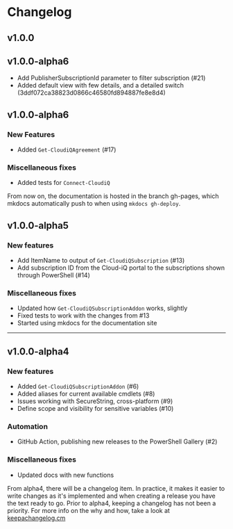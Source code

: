 # Changelog

## v1.0.0

## v1.0.0-alpha6

- Add PublisherSubscriptionId parameter to filter subscription (#21)
- Added default view with few details, and a detailed switch (3ddf072ca38823d0866c46580fd894887fe8e8d4)

## v1.0.0-alpha6

### New Features
- Added `Get-CloudiQAgreement` (#17)

### Miscellaneous fixes
- Added tests for `Connect-CloudiQ`

From now on, the documentation is hosted in the branch gh-pages, which mkdocs automatically push to when using `mkdocs gh-deploy`.

## v1.0.0-alpha5

### New features
- Add ItemName to output of `Get-CloudiQSubscription` (#13)
- Add subscription ID from the Cloud-iQ portal to the subscriptions shown through PowerShell (#14)

### Miscellaneous fixes
- Updated how `Get-CloudiQSubscriptionAddon` works, slightly
- Fixed tests to work with the changes from #13
- Started using mkdocs for the documentation site

---

## v1.0.0-alpha4

### New features
- Added `Get-CloudiQSubscriptionAddon` (#6)
- Added aliases for current available cmdlets (#8)
- Issues working with SecureString, cross-platform (#9)
- Define scope and visibility for sensitive variables (#10)

### Automation
- GitHub Action, publishing new releases to the PowerShell Gallery (#2)

### Miscellaneous fixes
- Updated docs with new functions

From alpha4, there will be a changelog item. In practice, it makes it easier to write changes as it's implemented and when creating a release you have the text ready to go. Prior to alpha4, keeping a changelog has not been a priority. For more info on the why and how, take a look at [keepachangelog.cm](https://keepachangelog.com/)